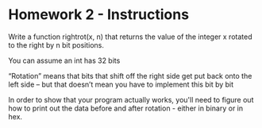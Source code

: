# Homework 2 - Instructions

Write a function rightrot(x, n) that returns the value of the integer x rotated to the right by n bit positions.

You can assume an int has 32 bits

“Rotation” means that bits that shift off the right side get put back onto the left side – but that doesn’t mean you have to implement this bit by bit

In order to show that your program actually works, you'll need to figure out how to print out the data before and after rotation - either in binary or in hex.